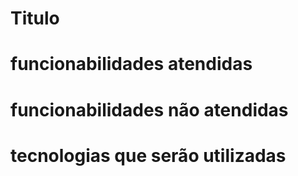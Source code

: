 # Titulo

# funcionabilidades atendidas

# funcionabilidades não atendidas

# tecnologias que serão utilizadas
